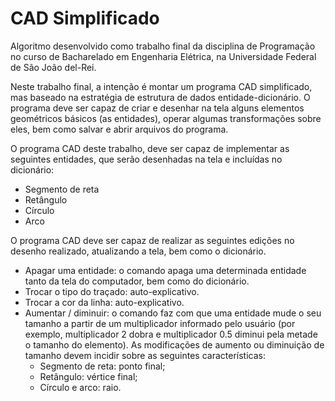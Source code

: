 # CAD Simplificado

Algoritmo desenvolvido como trabalho final da disciplina de Programação no curso de Bacharelado em Engenharia Elétrica, na Universidade Federal de São João del-Rei.

Neste trabalho final, a intenção é montar um programa CAD simplificado, mas
baseado na estratégia de estrutura de dados entidade-dicionário. O programa deve ser
capaz de criar e desenhar na tela alguns elementos geométricos básicos (as entidades),
operar algumas transformações sobre eles, bem como salvar e abrir arquivos do
programa.

O programa CAD deste trabalho, deve ser capaz de implementar as seguintes
entidades, que serão desenhadas na tela e incluídas no dicionário:

- Segmento de reta
- Retângulo
- Círculo
- Arco

O programa CAD deve ser capaz de realizar as seguintes edições no desenho
realizado, atualizando a tela, bem como o dicionário.

- Apagar uma entidade: o comando apaga uma determinada entidade tanto
  da tela do computador, bem como do dicionário.
- Trocar o tipo do traçado: auto-explicativo.
- Trocar a cor da linha: auto-explicativo.
- Aumentar / diminuir: o comando faz com que uma entidade mude o seu
  tamanho a partir de um multiplicador informado pelo usuário (por exemplo,
  multiplicador 2 dobra e multiplicador 0.5 diminui pela metade o tamanho do
  elemento). As modificações de aumento ou diminuição de tamanho devem
  incidir sobre as seguintes características: 
  - Segmento de reta: ponto final;
  - Retângulo: vértice final;
  - Círculo e arco: raio.


